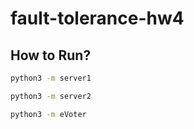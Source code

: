 # fault-tolerance-hw4

## How to Run?

```bash
python3 -m server1
```

```bash
python3 -m server2
```

```bash
python3 -m eVoter
```
